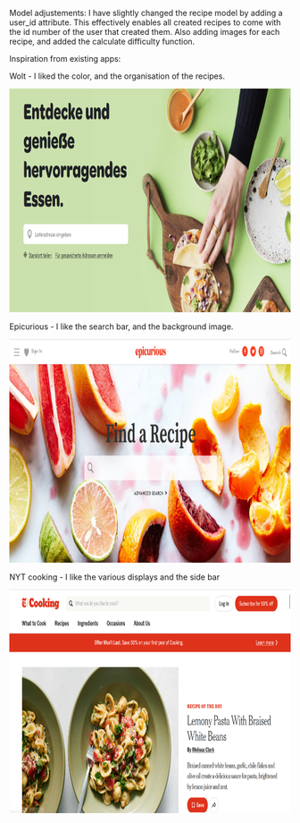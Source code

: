 Model adjustements: I have slightly changed the recipe model by adding a user_id attribute.
This effectively enables all created recipes to come with the id number of the 
user that created them. Also adding images for each recipe, and added the calculate difficulty function.

Inspiration from existing apps:

Wolt - I liked the color, and the organisation of the recipes.

<img src="/Achievement 2/2.5/screenshots/wolt.png" width="800px" height= "400px">

Epicurious - I like the search bar, and the background image.

<img src="/Achievement 2/2.5/screenshots/epi.png" width="800px" height= "400px">

NYT cooking - I like the various displays and the side bar

<img src="/Achievement 2/2.5/screenshots/NYT.png" width="800px" height= "400px">



